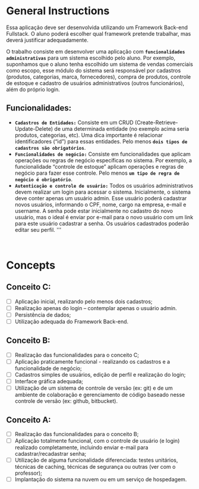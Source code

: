 # General Instructions

Essa aplicação deve ser desenvolvida utilizando um Framework Back-end Fullstack. O aluno poderá escolher qual framework pretende trabalhar, mas deverá justificar adequadamente.

O trabalho consiste em desenvolver uma aplicação com **`funcionalidades administrativas`** para um sistema escolhido pelo aluno. Por exemplo, suponhamos que o aluno tenha escolhido um sistema de vendas comerciais como escopo, esse módulo do sistema será responsável por cadastros (produtos, categorias, marca, fornecedores), compra de produtos, controle de estoque e cadastro de usuários administrativos (outros funcionários), além do próprio login.

## Funcionalidades:

* **`Cadastros de Entidades:`** Consiste em um CRUD (Create-Retrieve-Update-Delete) de uma determinada entidade (no exemplo acima seria produtos, categorias, etc). Uma dica importante é relacionar identificadores (“id”) para essas entidades. Pelo menos **`dois tipos de cadastros são obrigatórios`**.
* **`Funcionalidades de negócio:`** Consiste em funcionalidades que aplicam operações ou regras de negócio específicas no sistema. Por exemplo, a funcionalidade “controle de estoque” aplicam operações e regras de negócio para fazer esse controle. Pelo menos **`um tipo de regra de negócio é obrigatório`**. <br>
* **`Autenticação e controle de usuário:`** Todos os usuários administrativos devem realizar um login para acessar o sistema. Inicialmente, o sistema deve conter apenas um usuário admin. Esse usuário poderá cadastrar novos usuários, informando o CPF, nome, cargo na empresa, e-mail e username. A senha pode estar inicialmente no cadastro do novo usuário, mas o ideal é enviar por e-mail para o novo usuário com um link para este usuário cadastrar a senha. Os usuários cadastrados poderão editar seu perfil.
'''
<br>

# Concepts

## Conceito C:

- [ ] Aplicação inicial, realizando pelo menos dois cadastros;
- [ ] Realização apenas do login – contemplar apenas o usuário admin.
- [ ] Persistência de dados;
- [ ] Utilização adequada do Framework Back-end.

## Conceito B:

- [ ] Realização das funcionalidades para o conceito C;
- [ ] Aplicação praticamente funcional - realizando os cadastros e a funcionalidade de negócio;
- [ ] Cadastros simples de usuários, edição de perfil e realização do login;
- [ ] Interface gráfica adequada;
- [ ] Utilização de um sistema de controle de versão (ex: git) e de um ambiente de colaboração e gerenciamento de código baseado nesse controle de versão (ex: github, bitbucket).

## Conceito A:

- [ ] Realização das funcionalidades para o conceito B;
- [ ] Aplicação totalmente funcional, com o controle de usuário (e login) realizado completamente, incluindo enviar e-mail para cadastrar/recadastrar senha;
- [ ] Utilização de alguma funcionalidade diferenciada: testes unitários, técnicas de caching, técnicas de segurança ou outras (ver com o professor);
- [ ] Implantação do sistema na nuvem ou em um serviço de hospedagem.
